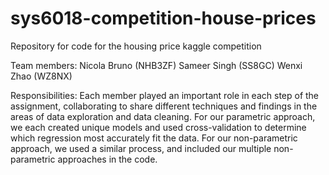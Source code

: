# sys6018-competition-house-prices
Repository for code for the housing price kaggle competition

Team members:
Nicola Bruno (NHB3ZF)
Sameer Singh (SS8GC)
Wenxi Zhao (WZ8NX)

Responsibilities:
Each member played an important role in each step of the assignment, collaborating to share different techniques and findings in the areas of data exploration and data cleaning. For our parametric approach, we each created unique models and used cross-validation to determine which regression most accurately fit the data. For our non-parametric approach, we used a similar process, and included our multiple non-parametric approaches in the code.
